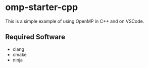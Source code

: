 # omp-starter-cpp

This is a simple example of using OpenMP in C++ and on VSCode.

## Required Software
- clang
- cmake
- ninja